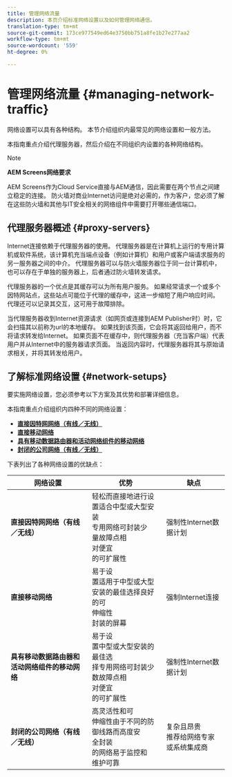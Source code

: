 ```yaml
---
title: 管理网络流量
description: 本页介绍标准网络设置以及如何管理网络通信。
translation-type: tm+mt
source-git-commit: 173ce977549ed64e3750bb751a8fe1b27e277aa2
workflow-type: tm+mt
source-wordcount: '559'
ht-degree: 0%

---
```



# 管理网络流量 {#managing-network-traffic}

网络设置可以具有各种结构。 本节介绍组织内最常见的网络设置和一般方法。

本指南重点介绍代理服务器，然后介绍在不同组织内设置的各种网络结构。

>[!NOTE]
>
>**AEM Screens网络要求**
>
>AEM Screens作为Cloud Service直接与AEM通信，因此需要在两个节点之间建立稳定的连接。 防火墙对商业Internet访问是绝对必需的，作为客户，您必须了解在这些防火墙和其他与IT安全相关的网络组件中需要打开哪些通信端口。

## 代理服务器概述 {#proxy-servers}

Internet连接依赖于代理服务器的使用。 代理服务器是在计算机上运行的专用计算机或软件系统，该计算机充当端点设备（例如计算机）和用户或客户端请求服务的另一服务器之间的中介。 代理服务器可以与防火墙服务器位于同一台计算机中，也可以存在于单独的服务器上，后者通过防火墙转发请求。

代理服务器的一个优点是其缓存可以为所有用户服务。 如果经常请求一个或多个因特网站点，这些站点可能位于代理的缓存中，这进一步缩短了用户响应时间。 代理还可以记录其交互，这可用于故障排除。

当代理服务器收到Internet资源请求（如网页或连接到AEM Publisher时）时，它会扫描其以前称为url的本地缓存。 如果找到该页面，它会将其返回给用户，而不将请求转发给Internet。 如果页面不在缓存中，则代理服务器（充当客户端）代表用户并从Internet中的服务器请求页面。 当返回内容时，代理服务器将其与原始请求相关，并将其转发给用户。

## 了解标准网络设置 {#network-setups}

要实施网络设置，您必须参考以下方案及其优势和部署详细信息。

本指南重点介绍组织内四种不同的网络设置：

* **[直接因特网网络（有线／无线）](/help/using/direct-internet-network.md)**
* **[直接移动网络](/help/using/mobile-network.md)**
* **[具有移动数据路由器和活动网络组件的移动网络](/help/using/mobile-network-router.md)**
* **[封闭的公司网络（有线／无线）](/help/using/enclosed-corporate-network.md)**

下表列出了各种网络设置的优缺点：

| 网络设置 | 优势 | 缺点 |
|--- |--- |--- |
| **直接因特网网络（有线／无线）** | 轻松而直接地进行设<br>置适合中型或大型安装<br>专用网络可封装少<br>量故障点相<br>对便宜<br>的可扩展性 | 强制性Internet数据计划 |
| **直接移动网络** | 易于设<br>置适用于中型或大型安装的最佳选择良好的可<br>伸缩性<br>封装的屏幕 | 强制Internet连接 |
| **具有移动数据路由器和活动网络组件的移动网络** | 易于设<br>置中型或大型安装的最佳选<br>择专用网络可封装少<br>数故障点相<br>对便宜<br>的可扩展性 | 强制性Internet数据计划 |
| **封闭的公司网络（有线／无线）** | 高灵活性和可<br>伸缩性由于不同的防御线路而高度安<br>全封装<br>的网络易于监控和<br>维护可靠 | 复杂且昂贵<br>推荐给网络专家或系统集成商 |
